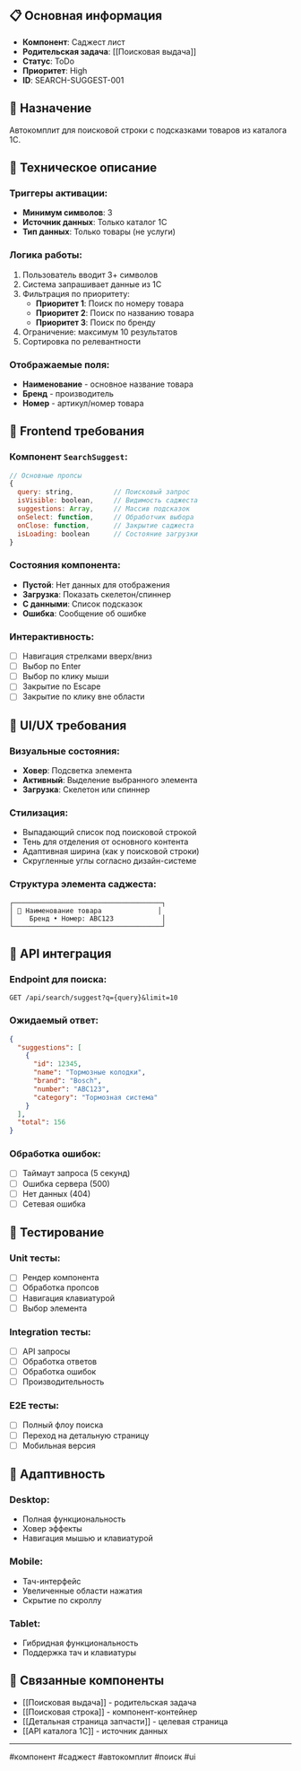 ## 📋 Основная информация

- **Компонент**: Саджест лист
- **Родительская задача**: [[Поисковая выдача]]
- **Статус**: ToDo
- **Приоритет**: High
- **ID**: SEARCH-SUGGEST-001

## 🎯 Назначение

Автокомплит для поисковой строки с подсказками товаров из каталога 1С.

## 📝 Техническое описание

### Триггеры активации:

- **Минимум символов**: 3
- **Источник данных**: Только каталог 1С
- **Тип данных**: Только товары (не услуги)

### Логика работы:

1. Пользователь вводит 3+ символов
2. Система запрашивает данные из 1С
3. Фильтрация по приоритету:
    - **Приоритет 1**: Поиск по номеру товара
    - **Приоритет 2**: Поиск по названию товара
    - **Приоритет 3**: Поиск по бренду
4. Ограничение: максимум 10 результатов
5. Сортировка по релевантности

### Отображаемые поля:

- **Наименование** - основное название товара
- **Бренд** - производитель
- **Номер** - артикул/номер товара

## 🔧 Frontend требования

### Компонент `SearchSuggest`:

```javascript
// Основные пропсы
{
  query: string,          // Поисковый запрос
  isVisible: boolean,     // Видимость саджеста
  suggestions: Array,     // Массив подсказок
  onSelect: function,     // Обработчик выбора
  onClose: function,      // Закрытие саджеста
  isLoading: boolean      // Состояние загрузки
}
```

### Состояния компонента:

- **Пустой**: Нет данных для отображения
- **Загрузка**: Показать скелетон/спиннер
- **С данными**: Список подсказок
- **Ошибка**: Сообщение об ошибке

### Интерактивность:

- [ ] Навигация стрелками вверх/вниз
- [ ] Выбор по Enter
- [ ] Выбор по клику мыши
- [ ] Закрытие по Escape
- [ ] Закрытие по клику вне области

## 🎨 UI/UX требования

### Визуальные состояния:

- **Ховер**: Подсветка элемента
- **Активный**: Выделение выбранного элемента
- **Загрузка**: Скелетон или спиннер

### Стилизация:

- Выпадающий список под поисковой строкой
- Тень для отделения от основного контента
- Адаптивная ширина (как у поисковой строки)
- Скругленные углы согласно дизайн-системе

### Структура элемента саджеста:

```
┌─────────────────────────────────────┐
│ 🔧 Наименование товара              │
│    Бренд • Номер: ABC123            │
└─────────────────────────────────────┘
```

## 🔗 API интеграция

### Endpoint для поиска:

```
GET /api/search/suggest?q={query}&limit=10
```

### Ожидаемый ответ:

```json
{
  "suggestions": [
    {
      "id": 12345,
      "name": "Тормозные колодки",
      "brand": "Bosch",
      "number": "ABC123",
      "category": "Тормозная система"
    }
  ],
  "total": 156
}
```

### Обработка ошибок:

- [ ] Таймаут запроса (5 секунд)
- [ ] Ошибка сервера (500)
- [ ] Нет данных (404)
- [ ] Сетевая ошибка

## 🧪 Тестирование

### Unit тесты:

- [ ] Рендер компонента
- [ ] Обработка пропсов
- [ ] Навигация клавиатурой
- [ ] Выбор элемента

### Integration тесты:

- [ ] API запросы
- [ ] Обработка ответов
- [ ] Обработка ошибок
- [ ] Производительность

### E2E тесты:

- [ ] Полный флоу поиска
- [ ] Переход на детальную страницу
- [ ] Мобильная версия

## 📱 Адаптивность

### Desktop:

- Полная функциональность
- Ховер эффекты
- Навигация мышью и клавиатурой

### Mobile:

- Тач-интерфейс
- Увеличенные области нажатия
- Скрытие по скроллу

### Tablet:

- Гибридная функциональность
- Поддержка тач и клавиатуры

## 🔗 Связанные компоненты

- [[Поисковая выдача]] - родительская задача
- [[Поисковая строка]] - компонент-контейнер
- [[Детальная страница запчасти]] - целевая страница
- [[API каталога 1С]] - источник данных

---

#компонент #саджест #автокомплит #поиск #ui
